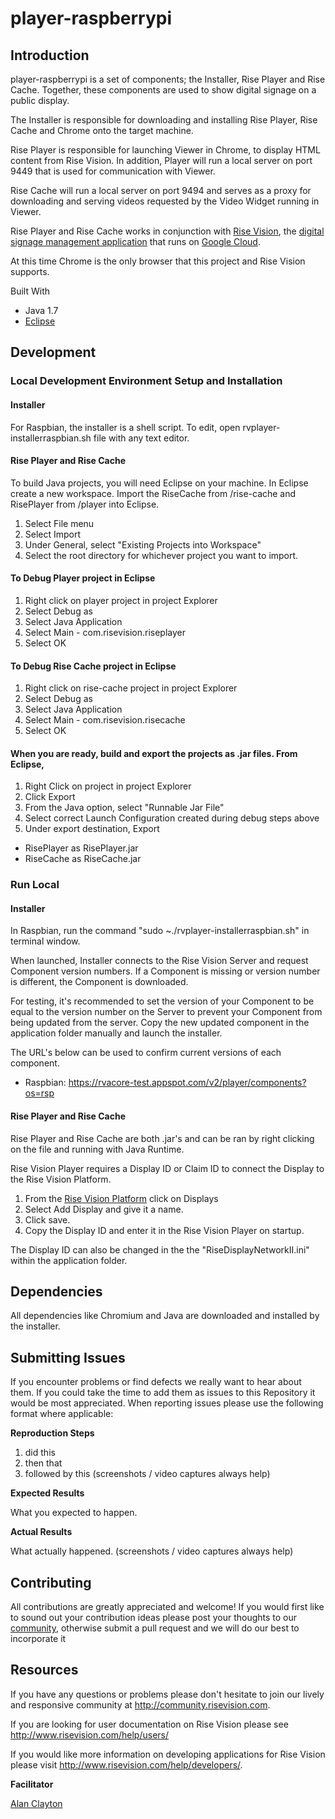 # player-raspberrypi

## Introduction

player-raspberrypi is a set of components; the Installer, Rise Player and Rise Cache. Together, these components are used to show digital signage on a public display.

The Installer is responsible for downloading and installing Rise Player, Rise Cache and Chrome onto the target machine.

Rise Player is responsible for launching Viewer in Chrome, to display HTML content from Rise Vision. In addition, Player will run a local server on port 9449 that is used for communication with Viewer.

Rise Cache will run a local server on port 9494 and serves as a proxy for downloading and serving videos requested by the Video Widget running in Viewer.

Rise Player and Rise Cache works in conjunction with [Rise Vision](http://www.risevision.com), the [digital signage management application](http://rva.risevision.com/) that runs on [Google Cloud](https://cloud.google.com).


At this time Chrome is the only browser that this project and Rise Vision supports.

Built With

 - Java 1.7
 - [Eclipse](http://www.eclipse.org/downloads/)
 
## Development

### Local Development Environment Setup and Installation

#### Installer

For Raspbian, the installer is a shell script. To edit, open rvplayer-installerraspbian.sh file with any text editor.

#### Rise Player and Rise Cache

To build Java projects, you will need Eclipse on your machine. In Eclipse create a new workspace. Import the RiseCache from /rise-cache and RisePlayer from /player into Eclipse.

1. Select File menu
2. Select Import
3. Under General, select "Existing Projects into Workspace"
4. Select the root directory for whichever project you want to import. 

#### To Debug Player project in Eclipse

1. Right click on player project in project Explorer
2. Select Debug as
3. Select Java Application
4. Select Main - com.risevision.riseplayer
5. Select OK

#### To Debug Rise Cache project in Eclipse

1. Right click on rise-cache project in project Explorer
2. Select Debug as
3. Select Java Application
4. Select Main - com.risevision.risecache
5. Select OK

#### When you are ready, build and export the projects as .jar files. From Eclipse,

1. Right Click on project in project Explorer
2. Click Export
3. From the Java option, select "Runnable Jar File"
4. Select correct Launch Configuration created during debug steps above
5. Under export destination, Export
 - RisePlayer as RisePlayer.jar
 - RiseCache as RiseCache.jar

### Run Local

#### Installer

In Raspbian, run the command "sudo ~./rvplayer-installerraspbian.sh" in terminal window.

When launched, Installer connects to the Rise Vision Server and request Component version numbers. If a Component is missing or version number is different, the Component is downloaded.

For testing, it's recommended to set the version of your Component to be equal to the version number on the Server to prevent your Component from being updated from the server. Copy the new updated component in the application folder manually and launch the installer.

The URL's below can be used to confirm current versions of each component.

- Raspbian: https://rvacore-test.appspot.com/v2/player/components?os=rsp

#### Rise Player and Rise Cache

Rise Player and Rise Cache are both .jar's and can be ran by right clicking on the file and running with Java Runtime.

Rise Vision Player requires a Display ID or Claim ID to connect the Display to the Rise Vision Platform.

1. From the [Rise Vision Platform](http://rva.risevision.com/) click on Displays
2. Select Add Display and give it a name.
3. Click save.
4. Copy the Display ID and enter it in the Rise Vision Player on startup.

The Display ID can also be changed in the the "RiseDisplayNetworkII.ini" within the application folder.

## Dependencies

All dependencies like Chromium and Java are downloaded and installed by the installer.

## Submitting Issues 
If you encounter problems or find defects we really want to hear about them. If you could take the time to add them as issues to this Repository it would be most appreciated. When reporting issues please use the following format where applicable:

**Reproduction Steps**

1. did this
2. then that
3. followed by this (screenshots / video captures always help)

**Expected Results**

What you expected to happen.

**Actual Results**

What actually happened. (screenshots / video captures always help)

## Contributing
All contributions are greatly appreciated and welcome! If you would first like to sound out your contribution ideas please post your thoughts to our [community](http://community.risevision.com), otherwise submit a pull request and we will do our best to incorporate it


## Resources
If you have any questions or problems please don't hesitate to join our lively and responsive community at http://community.risevision.com.

If you are looking for user documentation on Rise Vision please see http://www.risevision.com/help/users/

If you would like more information on developing applications for Rise Vision please visit http://www.risevision.com/help/developers/. 

**Facilitator**

[Alan Clayton](https://github.com/alanclayton "Alan Clayton")
